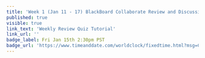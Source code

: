 ```yaml
---
title: 'Week 1 (Jan 11 - 17) BlackBoard Collaborate Review and Discussion'
published: true
visible: true
link_text: 'Weekly Review Quiz Tutorial'
link_url: ''
badge_label: Fri Jan 15th 2:30pm PST
badge_url: 'https://www.timeanddate.com/worldclock/fixedtime.html?msg=CMPT-363+Review+and+Discussion&iso=20210115T1430&p1=256&am=50'
---
```

